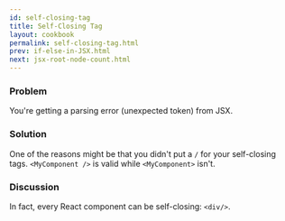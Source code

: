 ```yaml
---
id: self-closing-tag
title: Self-Closing Tag
layout: cookbook
permalink: self-closing-tag.html
prev: if-else-in-JSX.html
next: jsx-root-node-count.html
---
```


### Problem
You're getting a parsing error (unexpected token) from JSX.

### Solution
One of the reasons might be that you didn't put a `/` for your self-closing tags. `<MyComponent />` is valid while `<MyComponent>` isn't.

### Discussion
In fact, every React component can be self-closing: `<div/>`.
